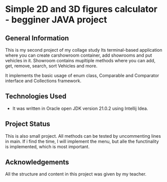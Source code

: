 # Simple 2D and 3D figures calculator - begginer JAVA project 

## General Information
This is my second project of my collage study
Its terminal-based application where you can create carshowroom container, add showrooms and put vehicles in it.
Showroom contains mupltiple methods where you can add, get, remove, search, sort Vehicles and more. 

It implements the basic usage of enum class, Comparable and Comparator interface and Collections framework.

## Technologies Used
- It was written in Oracle open JDK version 21.0.2 using Intellij Idea.

## Project Status
This is also small project. All methods can be tested by uncommenting lines in main.
If i find the time, I will implement the menu, but alle the functinality is implemented, which is most important.

## Acknowledgements
All the structure and content in this project was given by my teacher.
